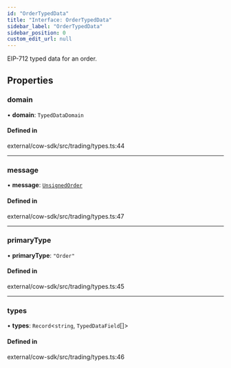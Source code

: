 ```yaml
---
id: "OrderTypedData"
title: "Interface: OrderTypedData"
sidebar_label: "OrderTypedData"
sidebar_position: 0
custom_edit_url: null
---
```


EIP-712 typed data for an order.

## Properties

### domain

• **domain**: `TypedDataDomain`

#### Defined in

external/cow-sdk/src/trading/types.ts:44

___

### message

• **message**: [`UnsignedOrder`](../modules.md#unsignedorder)

#### Defined in

external/cow-sdk/src/trading/types.ts:47

___

### primaryType

• **primaryType**: ``"Order"``

#### Defined in

external/cow-sdk/src/trading/types.ts:45

___

### types

• **types**: `Record`<`string`, `TypedDataField`[]\>

#### Defined in

external/cow-sdk/src/trading/types.ts:46
